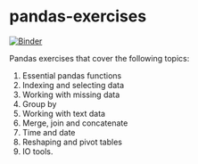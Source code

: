 # pandas-exercises
[![Binder](https://mybinder.org/badge_logo.svg)](https://mybinder.org/v2/gh/Cyanivde/pandas-exercises/HEAD)

Pandas exercises that cover the following topics:
1. Essential pandas functions
2. Indexing and selecting data
3. Working with missing data
4. Group by
5. Working with text data
6. Merge, join and concatenate
7. Time and date
8. Reshaping and pivot tables
9. IO tools.
